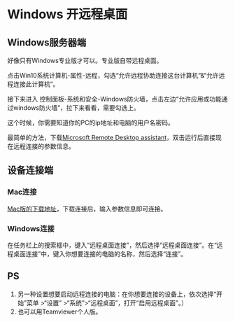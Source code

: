 # Windows 开远程桌面

## Windows服务器端

好像只有Windows专业版才可以。专业版自带远程桌面。

点击Win10系统计算机-属性-远程，勾选“允许远程协助连接这台计算机”&“允许远程连接此计算机”。

接下来进入 控制面板-系统和安全-Windows防火墙，点击左边“允许应用或功能通过windows防火墙”，拉下来看看，需要勾选上。

这个时候，你需要知道你的PC的ip地址和电脑的用户名密码。

最简单的方法，下载[Microsoft Remote Desktop assistant](https://www.microsoft.com/en-us/download/details.aspx?id=50042)，双击运行后直接现在远程连接的参数信息。



## 设备连接端

### Mac连接

[Mac版的下载地址](https://install.appcenter.ms/orgs/rdmacios-k2vy/apps/microsoft-remote-desktop-for-mac/distribution_groups/all-users-of-microsoft-remote-desktop-for-mac)，下载连接后，输入参数信息即可连接。

### Windows连接

在任务栏上的搜索框中，键入“远程桌面连接”，然后选择“远程桌面连接”。在“远程桌面连接”中，键入你想要连接的电脑的名称，然后选择“连接”。



## PS

1. 另一种设置想要启动远程连接的电脑：在你想要连接的设备上，依次选择“开始”菜单 >“设置” >“系统”>“远程桌面”，打开“启用远程桌面”。）
2. 也可以用Teamviewer个人版。




